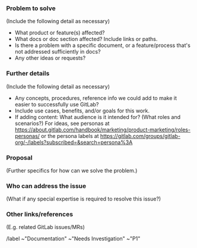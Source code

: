 ### Problem to solve

(Include the following detail as necessary)

* What product or feature(s) affected?
* What docs or doc section affected? Include links or paths.
* Is there a problem with a specific document, or a feature/process that's not addressed sufficiently in docs?
* Any other ideas or requests?

### Further details

(Include the following detail as necessary)

* Any concepts, procedures, reference info we could add to make it easier to successfully use GitLab?
* Include use cases, benefits, and/or goals for this work.
* If adding content: What audience is it intended for? (What roles and scenarios?)
  For ideas, see personas at https://about.gitlab.com/handbook/marketing/product-marketing/roles-personas/ or the persona labels at
  https://gitlab.com/groups/gitlab-org/-/labels?subscribed=&search=persona%3A

### Proposal

(Further specifics for how can we solve the problem.)

### Who can address the issue

(What if any special expertise is required to resolve this issue?)

### Other links/references

(E.g. related GitLab issues/MRs)

/label ~"Documentation" ~"Needs Investigation" ~"P1"
